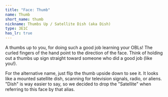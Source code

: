 ```yaml
---
title: "Face: Thumb"
name: Thumb
short_name: thumb
nickname: Thumbs Up / Satellite Dish (aka Dish)
type: 3E1C
has_lr: true
---
```


A thumbs up to you, for doing such a good job learning your OBLs!  The curled fingers of the hand point to the direction of the face.  Think of holding out a thumbs up sign straight toward someone who did a good job (like you!).

For the alternative name, just flip the thumb upside down to see it.  It looks like a mounted satellite dish, scanning for television signals, radio, or aliens.  "Dish" is way easier to say, so we decided to drop the "Satellite" when referring to this face by that alias.  
